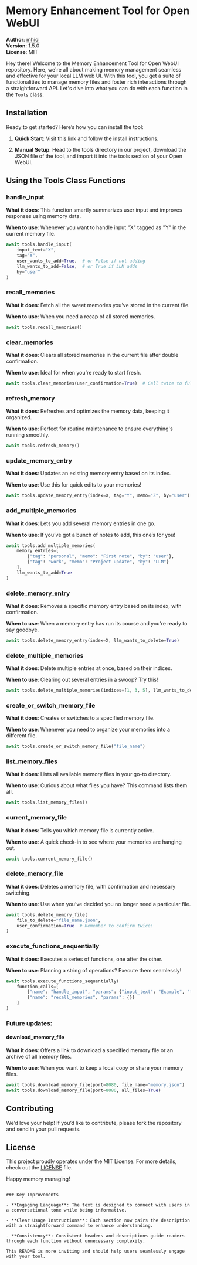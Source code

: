 # Memory Enhancement Tool for Open WebUI

**Author**: [mhioi](https://github.com/mhioi)  
**Version**: 1.5.0  
**License**: MIT  

Hey there! Welcome to the Memory Enhancement Tool for Open WebUI repository. Here, we're all about making memory management seamless and effective for your local LLM web UI. With this tool, you get a suite of functionalities to manage memory files and foster rich interactions through a straightforward API. Let's dive into what you can do with each function in the `Tools` class.

## Installation

Ready to get started? Here’s how you can install the tool:

1. **Quick Start**: Visit [this link](https://openwebui.com/t/mhio/gpt4_memory_mimic) and follow the install instructions.

2. **Manual Setup**: Head to the tools directory in our project, download the JSON file of the tool, and import it into the tools section of your Open WebUI.

## Using the Tools Class Functions

### handle_input

**What it does**: This function smartly summarizes user input and improves responses using memory data.

**When to use**: Whenever you want to handle input "X" tagged as "Y" in the current memory file. 

```python
await tools.handle_input(
    input_text="X",
    tag="Y",
    user_wants_to_add=True,  # or False if not adding
    llm_wants_to_add=False,  # or True if LLM adds
    by="user"
)
```

### recall_memories

**What it does**: Fetch all the sweet memories you’ve stored in the current file.

**When to use**: When you need a recap of all stored memories.

```python
await tools.recall_memories()
```

### clear_memories

**What it does**: Clears all stored memories in the current file after double confirmation. 

**When to use**: Ideal for when you're ready to start fresh.

```python
await tools.clear_memories(user_confirmation=True)  # Call twice to fully confirm.
```

### refresh_memory

**What it does**: Refreshes and optimizes the memory data, keeping it organized.

**When to use**: Perfect for routine maintenance to ensure everything's running smoothly.

```python
await tools.refresh_memory()
```

### update_memory_entry

**What it does**: Updates an existing memory entry based on its index.

**When to use**: Use this for quick edits to your memories!

```python
await tools.update_memory_entry(index=X, tag="Y", memo="Z", by="user")
```

### add_multiple_memories

**What it does**: Lets you add several memory entries in one go.

**When to use**: If you’ve got a bunch of notes to add, this one’s for you!

```python
await tools.add_multiple_memories(
    memory_entries=[
        {"tag": "personal", "memo": "First note", "by": "user"},
        {"tag": "work", "memo": "Project update", "by": "LLM"}
    ],
    llm_wants_to_add=True
)
```

### delete_memory_entry

**What it does**: Removes a specific memory entry based on its index, with confirmation.

**When to use**: When a memory entry has run its course and you’re ready to say goodbye.

```python
await tools.delete_memory_entry(index=X, llm_wants_to_delete=True)
```

### delete_multiple_memories

**What it does**: Delete multiple entries at once, based on their indices.

**When to use**: Clearing out several entries in a swoop? Try this!

```python
await tools.delete_multiple_memories(indices=[1, 3, 5], llm_wants_to_delete=True)
```

### create_or_switch_memory_file

**What it does**: Creates or switches to a specified memory file.

**When to use**: Whenever you need to organize your memories into a different file.

```python
await tools.create_or_switch_memory_file("file_name")
```

### list_memory_files

**What it does**: Lists all available memory files in your go-to directory.

**When to use**: Curious about what files you have? This command lists them all.

```python
await tools.list_memory_files()
```

### current_memory_file

**What it does**: Tells you which memory file is currently active.

**When to use**: A quick check-in to see where your memories are hanging out.

```python
await tools.current_memory_file()
```

### delete_memory_file

**What it does**: Deletes a memory file, with confirmation and necessary switching.

**When to use**: Use when you’ve decided you no longer need a particular file.

```python
await tools.delete_memory_file(
    file_to_delete="file_name.json",
    user_confirmation=True  # Remember to confirm twice!
)
```

### execute_functions_sequentially

**What it does**: Executes a series of functions, one after the other.

**When to use**: Planning a string of operations? Execute them seamlessly!

```python
await tools.execute_functions_sequentially(
    function_calls=[
        {"name": "handle_input", "params": {"input_text": "Example", "tag": "work"}},
        {"name": "recall_memories", "params": {}}
    ]
)
```

### Future updates:
#### download_memory_file

**What it does**: Offers a link to download a specified memory file or an archive of all memory files.

**When to use**: When you want to keep a local copy or share your memory files.

```python
await tools.download_memory_file(port=8080, file_name="memory.json")
await tools.download_memory_file(port=8080, all_files=True)
```

## Contributing

We’d love your help! If you’d like to contribute, please fork the repository and send in your pull requests.

## License

This project proudly operates under the MIT License. For more details, check out the [LICENSE](LICENSE) file.

Happy memory managing!
```

### Key Improvements

- **Engaging Language**: The text is designed to connect with users in a conversational tone while being informative.
  
- **Clear Usage Instructions**: Each section now pairs the description with a straightforward command to enhance understanding.

- **Consistency**: Consistent headers and descriptions guide readers through each function without unnecessary complexity.

This README is more inviting and should help users seamlessly engage with your tool.
